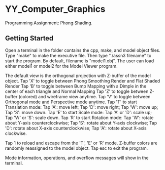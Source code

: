 # YY_Computer_Graphics
Programming Assignment: Phong Shading.

## Getting Started
Open a terminal in the folder contains the cpp, make, and model object files.
Type "make" to make the executive file.
Then type "./assn3 filename" to start the program. By default, filename is "model1.obj".
The user can load either model1 or model2 for the Model Viewer program.

The default view is the orthogonal projection with Z-buffer of the model object.
Tap 'X' to toggle between Phong Smoothing Render and Flat Shaded Render
Tap 'B' to toggle between Bump Mapping with a Dimple in the center of each triangle and Normal Mapping
Tap 'Z' to toggle between Z-buffer (colored) and wireframe view anytime.
Tap 'V' to toggle between Orthogonal mode and Perspective mode anytime.
Tap 'T' to start Translation mode:
    Tap 'A': move left;
    Tap 'D': move right;
    Tap 'W': move up;
    Tap 'S': move down.
Tap 'E' to start Scale mode:
    Tap 'A' or 'D': scale up;
    Tap 'W' or 'S': scale down.
Tap 'R' to start Rotation mode:
    Tap 'W': rotate about Y-axis counterclockwise;
    Tap 'S': rotate about Y-axis clockwise;
    Tap 'D': rotate about X-axis counterclockwise;
    Tap 'A': rotate about X-axis clockwise.


Tap 1 to reload and escape from the 'T', 'E' or 'R' mode. Z-buffer colors are randomly reassigned to the model object.
Tap esc to exit the program.

Mode information, operations, and overflow messages will show in the terminal.
